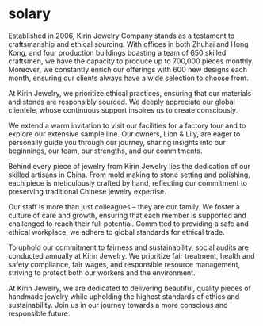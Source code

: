 # solary
Established in 2006, Kirin Jewelry Company stands as a testament to craftsmanship and ethical sourcing. With offices in both Zhuhai and Hong Kong, and four production buildings boasting a team of 650 skilled craftsmen, we have the capacity to produce up to 700,000 pieces monthly. Moreover, we constantly enrich our offerings with 600 new designs each month, ensuring our clients always have a wide selection to choose from.

At Kirin Jewelry, we prioritize ethical practices, ensuring that our materials and stones are responsibly sourced. We deeply appreciate our global clientele, whose continuous support inspires us to create consciously.

We extend a warm invitation to visit our facilities for a factory tour and to explore our extensive sample line. Our owners, Lion & Lily, are eager to personally guide you through our journey, sharing insights into our beginnings, our team, our strengths, and our commitments.

Behind every piece of jewelry from Kirin Jewelry lies the dedication of our skilled artisans in China. From mold making to stone setting and polishing, each piece is meticulously crafted by hand, reflecting our commitment to preserving traditional Chinese jewelry expertise.

Our staff is more than just colleagues – they are our family. We foster a culture of care and growth, ensuring that each member is supported and challenged to reach their full potential. Committed to providing a safe and ethical workplace, we adhere to global standards for ethical trade.

To uphold our commitment to fairness and sustainability, social audits are conducted annually at Kirin Jewelry. We prioritize fair treatment, health and safety compliance, fair wages, and responsible resource management, striving to protect both our workers and the environment.

At Kirin Jewelry, we are dedicated to delivering beautiful, quality pieces of handmade jewelry while upholding the highest standards of ethics and sustainability. Join us in our journey towards a more conscious and responsible future.

